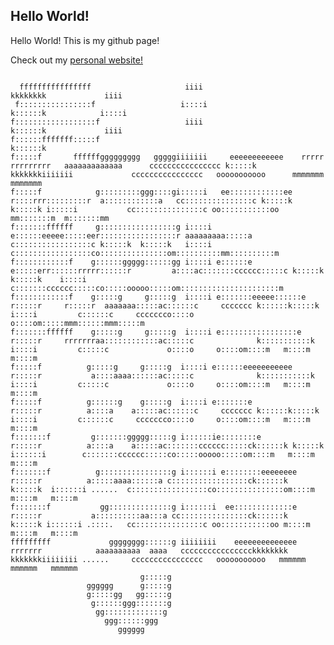 ## Hello World!

Hello World!
This is my github page!

Check out my [personal website!](https://fgieracki.com)


  ```                                                                                                                                                                                                                        
                                                                                                                                                                                                                          
    ffffffffffffffff                     iiii                                                                             kkkkkkkk             iiii                                                                       
   f::::::::::::::::f                   i::::i                                                                            k::::::k            i::::i                                                                      
  f::::::::::::::::::f                   iiii                                                                             k::::::k             iiii                                                                       
  f::::::fffffff:::::f                                                                                                    k::::::k                                                                                        
  f:::::f       ffffffggggggggg   gggggiiiiiii     eeeeeeeeeeee    rrrrr   rrrrrrrrr   aaaaaaaaaaaaa      cccccccccccccccc k:::::k    kkkkkkkiiiiiii             cccccccccccccccc   ooooooooooo      mmmmmmm    mmmmmmm   
  f:::::f            g:::::::::ggg::::gi:::::i   ee::::::::::::ee  r::::rrr:::::::::r  a::::::::::::a   cc:::::::::::::::c k:::::k   k:::::k i:::::i           cc:::::::::::::::c oo:::::::::::oo  mm:::::::m  m:::::::mm 
 f:::::::ffffff     g:::::::::::::::::g i::::i  e::::::eeeee:::::eer:::::::::::::::::r aaaaaaaaa:::::a c:::::::::::::::::c k:::::k  k:::::k   i::::i          c:::::::::::::::::co:::::::::::::::om::::::::::mm::::::::::m
 f::::::::::::f    g::::::ggggg::::::gg i::::i e::::::e     e:::::err::::::rrrrr::::::r         a::::ac:::::::cccccc:::::c k:::::k k:::::k    i::::i         c:::::::cccccc:::::co:::::ooooo:::::om::::::::::::::::::::::m
 f::::::::::::f    g:::::g     g:::::g  i::::i e:::::::eeeee::::::e r:::::r     r:::::r  aaaaaaa:::::ac::::::c     ccccccc k::::::k:::::k     i::::i         c::::::c     ccccccco::::o     o::::om:::::mmm::::::mmm:::::m
 f:::::::ffffff    g:::::g     g:::::g  i::::i e:::::::::::::::::e  r:::::r     rrrrrrraa::::::::::::ac:::::c              k:::::::::::k      i::::i         c:::::c             o::::o     o::::om::::m   m::::m   m::::m
  f:::::f          g:::::g     g:::::g  i::::i e::::::eeeeeeeeeee   r:::::r           a::::aaaa::::::ac:::::c              k:::::::::::k      i::::i         c:::::c             o::::o     o::::om::::m   m::::m   m::::m
  f:::::f          g::::::g    g:::::g  i::::i e:::::::e            r:::::r          a::::a    a:::::ac::::::c     ccccccc k::::::k:::::k     i::::i         c::::::c     ccccccco::::o     o::::om::::m   m::::m   m::::m
 f:::::::f         g:::::::ggggg:::::g i::::::ie::::::::e           r:::::r          a::::a    a:::::ac:::::::cccccc:::::ck::::::k k:::::k   i::::::i        c:::::::cccccc:::::co:::::ooooo:::::om::::m   m::::m   m::::m
 f:::::::f          g::::::::::::::::g i::::::i e::::::::eeeeeeee   r:::::r          a:::::aaaa::::::a c:::::::::::::::::ck::::::k  k:::::k  i::::::i ......  c:::::::::::::::::co:::::::::::::::om::::m   m::::m   m::::m
 f:::::::f           gg::::::::::::::g i::::::i  ee:::::::::::::e   r:::::r           a::::::::::aa:::a cc:::::::::::::::ck::::::k   k:::::k i::::::i .::::.   cc:::::::::::::::c oo:::::::::::oo m::::m   m::::m   m::::m
 fffffffff             gggggggg::::::g iiiiiiii    eeeeeeeeeeeeee   rrrrrrr            aaaaaaaaaa  aaaa   cccccccccccccccckkkkkkkk    kkkkkkkiiiiiiii ......     cccccccccccccccc   ooooooooooo   mmmmmm   mmmmmm   mmmmmm
                               g:::::g                                                                                                                                                                                    
                   gggggg      g:::::g                                                                                                                                                                                    
                   g:::::gg   gg:::::g                                                                                                                                                                                    
                    g::::::ggg:::::::g                                                                                                                                                                                    
                     gg:::::::::::::g                                                                                                                                                                                     
                       ggg::::::ggg                                                                                                                                                                                       
                          gggggg                                                                                                                                                                                          

```
<!-- ### Markdown

Markdown is a lightweight and easy-to-use syntax for styling your writing. It includes conventions for

```markdown
Syntax highlighted code block

# Header 1
## Header 2
### Header 3

- Bulleted
- List

1. Numbered
2. List

**Bold** and _Italic_ and `Code` text

[Link](url) and ![Image](src)
```

For more details see [Basic writing and formatting syntax](https://docs.github.com/en/github/writing-on-github/getting-started-with-writing-and-formatting-on-github/basic-writing-and-formatting-syntax).

### Jekyll Themes

Your Pages site will use the layout and styles from the Jekyll theme you have selected in your [repository settings](https://github.com/fgieracki/fgieracki.github.io/settings/pages). The name of this theme is saved in the Jekyll `_config.yml` configuration file.

### Support or Contact

Having trouble with Pages? Check out our [documentation](https://docs.github.com/categories/github-pages-basics/) or [contact support](https://support.github.com/contact) and we’ll help you sort it out.
--> 
